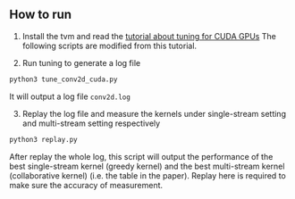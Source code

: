 ## How to run
1. Install the tvm and read the [tutorial about tuning for CUDA GPUs](https://docs.tvm.ai/tutorials/autotvm/tune_conv2d_cuda.html#sphx-glr-tutorials-autotvm-tune-conv2d-cuda-py)
The following scripts are modified from this tutorial.

2. Run tuning to generate a log file
```bash
python3 tune_conv2d_cuda.py
```
It will output a log file `conv2d.log`


3. Replay the log file and measure the kernels under single-stream setting and multi-stream setting respectively
```bash
python3 replay.py
```

After replay the whole log, this script will output the performance of the best single-stream kernel (greedy kernel) and the best multi-stream kernel (collaborative kernel) (i.e. the table in the paper).
Replay here is required to make sure the accuracy of measurement.

